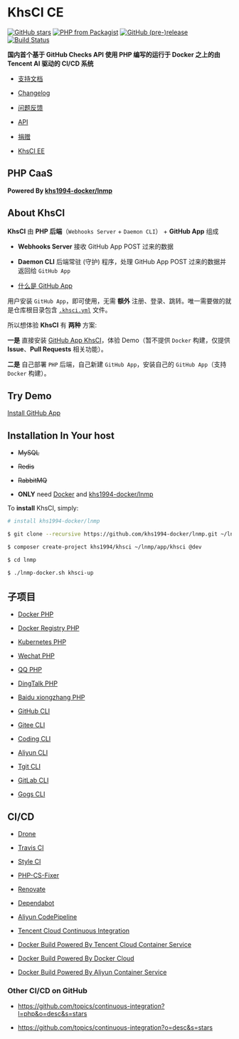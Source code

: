# KhsCI CE

[![GitHub stars](https://img.shields.io/github/stars/khs1994-php/khsci.svg?style=social&label=Stars)](https://github.com/khs1994-php/khsci) [![PHP from Packagist](https://img.shields.io/packagist/php-v/khs1994/khsci.svg)](https://packagist.org/packages/khs1994/khsci) [![GitHub (pre-)release](https://img.shields.io/github/release/khs1994-php/khsci/all.svg)](https://github.com/khs1994-php/khsci/releases) [![Build Status](https://ci.khs1994.com/github_app/khs1994-php/khsci/status?branch=master)](https://ci.khs1994.com/github_app/khs1994-php/khsci)

**国内首个基于 GitHub Checks API 使用 PHP 编写的运行于 Docker 之上的由 Tencent AI 驱动的 CI/CD 系统**

* [支持文档](https://github.com/khs1994-php/khsci/tree/master/docs)

* [Changelog](https://github.com/khs1994-php/khsci/blob/master/CHANGELOG.md)

* [问题反馈](https://github.com/khs1994-php/khsci/issues)

* [API](https://ci.khs1994.com/api)

* [捐赠](https://zan.khs1994.com)

* [KhsCI EE](https://github.com/khs1994-php/khsci/tree/master/enterprises)

## PHP CaaS

**Powered By [khs1994-docker/lnmp](https://github.com/khs1994-docker/lnmp)**

## About KhsCI

**KhsCI** 由 **PHP 后端**（`Webhooks Server` + `Daemon CLI`） + **GitHub App** 组成

* **Webhooks Server** 接收 GitHub App POST 过来的数据

* **Daemon CLI** 后端常驻 (守护) 程序，处理 GitHub App POST 过来的数据并返回给 `GitHub App`

* [什么是 GitHub App](https://github.com/khs1994-php/khsci/issues/51)

用户安装 `GitHub App`，即可使用，无需 **额外** 注册、登录、跳转。唯一需要做的就是仓库根目录包含 [`.khsci.yml`](https://github.com/khs1994-php/khsci/tree/master/yml_examples) 文件。

所以想体验 **KhsCI** 有 **两种** 方案:

**一是** 直接安装 [GitHub App KhsCI](https://github.com/khs1994-php/khsci/tree/master/docs)，体验 Demo（暂不提供 `Docker` 构建，仅提供 **Issue**、**Pull Requests** 相关功能）。

**二是** 自己部署 `PHP` 后端，自己新建 `GitHub App`，安装自己的 `GitHub App`（支持 `Docker` 构建）。

## Try Demo

[Install GitHub App](https://github.com/khs1994-php/khsci/tree/master/docs)

## Installation In Your host

* ~~MySQL~~

* ~~Redis~~

* ~~RabbitMQ~~

* **ONLY** need [Docker](https://github.com/yeasy/docker_practice/tree/master/install) and [khs1994-docker/lnmp](https://github.com/khs1994-docker/lnmp)

To **install** KhsCI, simply:

```bash
# install khs1994-docker/lnmp

$ git clone --recursive https://github.com/khs1994-docker/lnmp.git ~/lnmp

$ composer create-project khs1994/khsci ~/lnmp/app/khsci @dev

$ cd lnmp

$ ./lnmp-docker.sh khsci-up
```

## 子项目

* [Docker PHP](https://github.com/khs1994-docker/libdocker)

* [Docker Registry PHP](https://github.com/khs1994-docker/libregistry)

* [Kubernetes PHP]()

* [Wechat PHP](https://github.com/khs1994-php/libwechat)

* [QQ PHP]()

* [DingTalk PHP]()

* [Baidu xiongzhang PHP](https://github.com/khs1994-php/xiongzhang)

* [GitHub CLI]()

* [Gitee CLI]()

* [Coding CLI]()

* [Aliyun CLI]()

* [Tgit CLI]()

* [GitLab CLI]()

* [Gogs CLI]()

## CI/CD

* [Drone](https://www.khs1994.com/categories/CI/Drone/)

* [Travis CI](https://travis-ci.org/khs1994-php/khsci)

* [Style CI](https://styleci.io/repos/119219872)

* [PHP-CS-Fixer](https://github.com/FriendsOfPHP/PHP-CS-Fixer)

* [Renovate](https://github.com/marketplace/renovate)

* [Dependabot](https://github.com/marketplace/dependabot)

* [Aliyun CodePipeline](https://www.aliyun.com/product/codepipeline)

* [Tencent Cloud Continuous Integration](https://cloud.tencent.com/product/cci)

* [Docker Build Powered By Tencent Cloud Container Service](https://cloud.tencent.com/product/ccs)

* [Docker Build Powered By Docker Cloud](https://cloud.docker.com)

* [Docker Build Powered By Aliyun Container Service](https://www.aliyun.com/product/containerservice)

### Other CI/CD on GitHub

* https://github.com/topics/continuous-integration?l=php&o=desc&s=stars

* https://github.com/topics/continuous-integration?o=desc&s=stars

